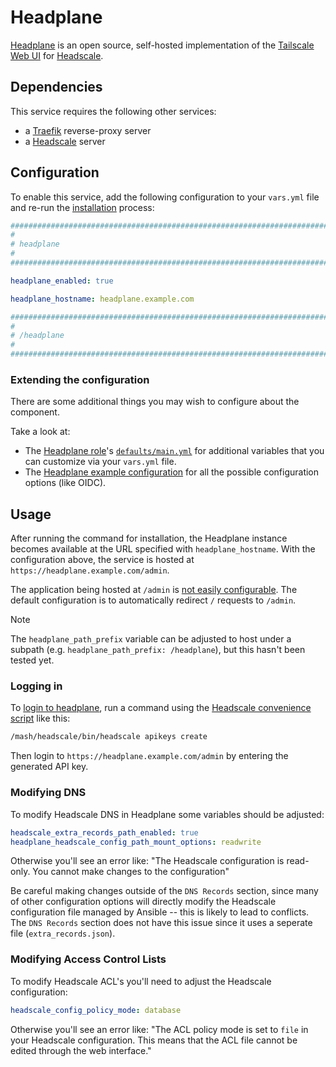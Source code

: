 <!--
SPDX-FileCopyrightText: 2025 spatterlight

SPDX-License-Identifier: AGPL-3.0-or-later
-->

# Headplane

[Headplane](https://headplane.net/) is an open source, self-hosted implementation of the [Tailscale Web UI](https://tailscale.com/) for [Headscale](headscale.md).

## Dependencies

This service requires the following other services:

- a [Traefik](traefik.md) reverse-proxy server
- a [Headscale](headscale.md) server

## Configuration

To enable this service, add the following configuration to your `vars.yml` file and re-run the [installation](../installing.md) process:

```yaml
########################################################################
#                                                                      #
# headplane                                                            #
#                                                                      #
########################################################################

headplane_enabled: true

headplane_hostname: headplane.example.com

########################################################################
#                                                                      #
# /headplane                                                           #
#                                                                      #
########################################################################
```

### Extending the configuration

There are some additional things you may wish to configure about the component.

Take a look at:

- The [Headplane role](https://github.com/spatterIight/ansible-role-headplane/)'s [`defaults/main.yml`](https://github.com/spatterIight/ansible-role-headplane/blob/main/defaults/main.yml) for additional variables that you can customize via your `vars.yml` file.
- The [Headplane example configuration](https://github.com/tale/headplane/blob/main/config.example.yaml) for all the possible configuration options (like OIDC).

## Usage

After running the command for installation, the Headplane instance becomes available at the URL specified with `headplane_hostname`. With the configuration above, the service is hosted at `https://headplane.example.com/admin`.

The application being hosted at `/admin` is [not easily configurable](https://github.com/tale/headplane/blob/main/docs/install/native-mode.md#custom-path-prefix). The default configuration is to automatically redirect `/` requests to `/admin`.

> [!NOTE]
> The `headplane_path_prefix` variable can be adjusted to host under a subpath (e.g. `headplane_path_prefix: /headplane`), but this hasn't been tested yet.

### Logging in

To [login to headplane](https://headplane.net/install/docker#accessing-headplane), run a command using the [Headscale convenience script](headscale.md#convenience-script-to-call-the-binary) like this:

```sh
/mash/headscale/bin/headscale apikeys create
```

Then login to `https://headplane.example.com/admin` by entering the generated API key.

### Modifying DNS 

To modify Headscale DNS in Headplane some variables should be adjusted:

```yaml
headscale_extra_records_path_enabled: true
headplane_headscale_config_path_mount_options: readwrite
```

Otherwise you'll see an error like: "The Headscale configuration is read-only. You cannot make changes to the configuration"

Be careful making changes outside of the `DNS Records` section, since many of other configuration options will directly modify the Headscale configuration file managed by Ansible -- this is likely to lead to conflicts. The `DNS Records` section does not have this issue since it uses a seperate file (`extra_records.json`).

### Modifying Access Control Lists

To modify Headscale ACL's you'll need to adjust the Headscale configuration:

```yaml
headscale_config_policy_mode: database
```

Otherwise you'll see an error like: "The ACL policy mode is set to `file` in your Headscale configuration. This means that the ACL file cannot be edited through the web interface."
